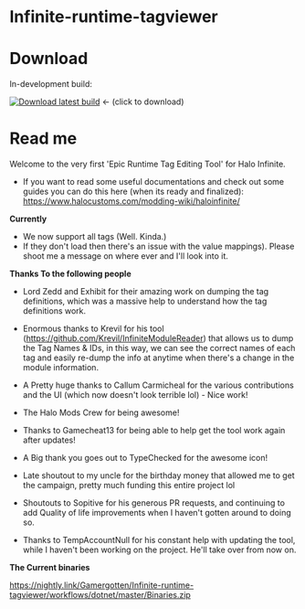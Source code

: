 # Infinite-runtime-tagviewer

# Download

In-development build:

[![Download latest build](https://github.com/Gamergotten/Infinite-runtime-tagviewer/actions/workflows/dotnet.yml/badge.svg)](https://nightly.link/Gamergotten/Infinite-runtime-tagviewer/workflows/dotnet/master/Binaries.zip) <- (click to download)


# Read me
Welcome to the very first 'Epic Runtime Tag Editing Tool' for Halo Infinite. 
- If you want to read some useful documentations and check out some guides you can do this here (when its ready and finalized): https://www.halocustoms.com/modding-wiki/haloinfinite/


**Currently**
- We now support all tags (Well. Kinda.) 
- If they don't load then there's an issue with the value mappings). Please shoot me a message on where ever and I'll look into it.

**Thanks To the following people**
- Lord Zedd and Exhibit for their amazing work on dumping the tag definitions, which was a massive help to understand how the tag definitions work.

- Enormous thanks to Krevil for his tool (https://github.com/Krevil/InfiniteModuleReader) that allows us to dump the Tag Names & IDs, in this way, we can see the correct names of each tag and easily re-dump the info at anytime when there's a change in the module information.

- A Pretty huge thanks to Callum Carmicheal for the various contributions and the UI (which now doesn't look terrible lol) - Nice work! 

- The Halo Mods Crew for being awesome!

- Thanks to Gamecheat13 for being able to help get the tool work again after updates!

- A Big thank you goes out to TypeChecked for the awesome icon!

- Late shoutout to my uncle for the birthday money that allowed me to get the campaign, pretty much funding this entire project lol

- Shoutouts to Sopitive for his generous PR requests, and continuing to add Quality of life improvements when I haven't gotten around to doing so.

- Thanks to TempAccountNull for his constant help with updating the tool, while I haven't been working on the project. He'll take over from now on.

**The Current binaries**

https://nightly.link/Gamergotten/Infinite-runtime-tagviewer/workflows/dotnet/master/Binaries.zip
